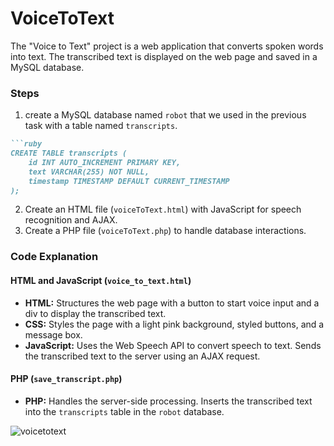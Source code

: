 # VoiceToText
The "Voice to Text" project is a web application that converts spoken words into text. The transcribed text is displayed on the web page and saved in a MySQL database.



### Steps

1. create a MySQL database named `robot` that we used in the previous task with a table named `transcripts`.
```ruby
```ruby
CREATE TABLE transcripts (
    id INT AUTO_INCREMENT PRIMARY KEY,
    text VARCHAR(255) NOT NULL,
    timestamp TIMESTAMP DEFAULT CURRENT_TIMESTAMP
);
```
2. Create an HTML file (`voiceToText.html`) with JavaScript for speech recognition and AJAX.
3. Create a PHP file (`voiceToText.php`) to handle database interactions.


### Code Explanation

#### HTML and JavaScript (`voice_to_text.html`)

- **HTML:** Structures the web page with a button to start voice input and a div to display the transcribed text.
- **CSS:** Styles the page with a light pink background, styled buttons, and a message box.
- **JavaScript:** Uses the Web Speech API to convert speech to text. Sends the transcribed text to the server using an AJAX request.

#### PHP (`save_transcript.php`)

- **PHP:** Handles the server-side processing. Inserts the transcribed text into the `transcripts` table in the `robot` database.

![voicetotext](https://github.com/user-attachments/assets/c7163892-3df9-4f88-b15c-6e666100bc13)
